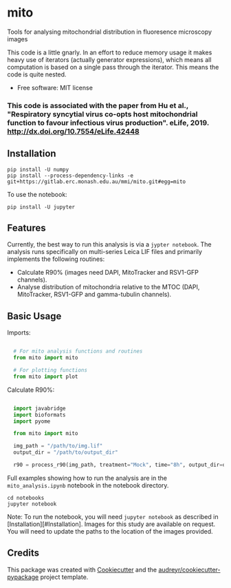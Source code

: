 mito
====

Tools for analysing mitochondrial distribution in fluoresence microscopy images

This code is a little gnarly. In an effort to reduce memory usage it makes
heavy use of iterators (actually generator expressions), which means all
computation is based on a single pass through the iterator. This means the code
is quite nested.


* Free software: MIT license

### This code is associated with the paper from Hu et al., "Respiratory syncytial virus co-opts host mitochondrial function to favour infectious virus production". eLife, 2019. http://dx.doi.org/10.7554/eLife.42448



Installation
------------

```
pip install -U numpy
pip install --process-dependency-links -e git+https://gitlab.erc.monash.edu.au/mmi/mito.git#egg=mito
```

To use the notebook:

```
pip install -U jupyter
```

Features
--------

Currently, the best way to run this analysis is via a `jypter notebook`. The analysis runs specifically on multi-series Leica LIF files and primarily implements the following routines:

* Calculate R90% (images need DAPI, MitoTracker and RSV1-GFP channels).
* Analyse distribution of mitochondria relative to the MTOC (DAPI, MitoTracker,
  RSV1-GFP and gamma-tubulin channels).

Basic Usage
-----------


Imports:

```python

  # For mito analysis functions and routines
  from mito import mito

  # For plotting functions
  from mito import plot
```

Calculate R90%:

```python

  import javabridge
  import bioformats
  import pyome

  from mito import mito

  img_path = "/path/to/img.lif"
  output_dir = "/path/to/output_dir"

  r90 = process_r90(img_path, treatment="Mock", time="8h", output_dir=output_dir)
```

Full examples showing how to run the analysis are in the `mito_analysis.ipynb` notebook in the notebook directory.

```
cd notebooks
jupyter notebook
```

Note: To run the notebook, you will need `jupyter notebook` as described in
[Installation][#Installation]. Images for this study are available on request. You will need to update the paths to the location of the images provided.

Credits
---------

This package was created with [Cookiecutter][cc] and the [audreyr/cookiecutter-pypackage][aud] project template.

[cc]: https://github.com/audreyr/cookiecutter
[aud]: https://github.com/audreyr/cookiecutter-pypackage

